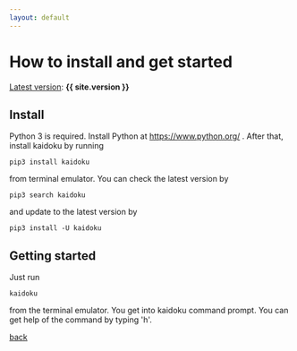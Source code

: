 ```yaml
---
layout: default
---
```


# How to install and get started

[Latest version](https://pypi.python.org/pypi/kaidoku): **{{ site.version }}**

## Install

Python 3 is required. Install Python at https://www.python.org/ . After that, install kaidoku by running

    pip3 install kaidoku

from terminal emulator. You can check the latest version by

    pip3 search kaidoku

and update to the latest version by

    pip3 install -U kaidoku
 
## Getting started

Just run

    kaidoku

from the terminal emulator. You get into kaidoku command prompt. You can get help of the command by typing 'h'.


[back](./)
